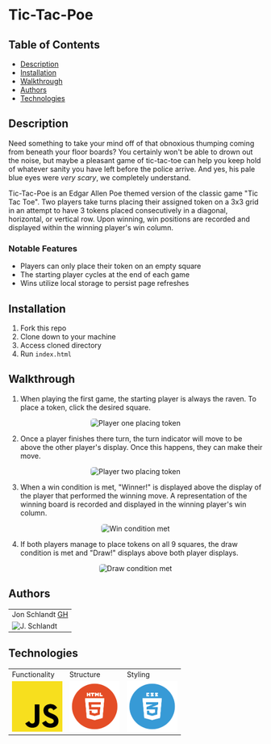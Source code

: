 # Tic-Tac-Poe

## Table of Contents
* [Description](#description)
* [Installation](#installation)
* [Walkthrough](#walkthrough)
* [Authors](#authors)
* [Technologies](#technologies)

## Description

Need something to take your mind off of that obnoxious thumping coming from beneath your floor boards? You certainly won't be able to drown out the noise, but maybe a pleasant game of tic-tac-toe can help you keep hold of whatever sanity you have left before the police arrive. And yes, his pale blue eyes were *very scary*, we completely understand.

Tic-Tac-Poe is an Edgar Allen Poe themed version of the classic game "Tic Tac Toe". Two players take turns placing their assigned token on a 3x3 grid in an attempt to have 3 tokens placed consecutively in a diagonal, horizontal, or vertical row. Upon winning, win positions are recorded and displayed within the winning player's win column.

### Notable Features
* Players can only place their token on an empty square
* The starting player cycles at the end of each game
* Wins utilize local storage to persist page refreshes

## Installation
1. Fork this repo
2. Clone down to your machine
3. Access cloned directory
4. Run `index.html`

## Walkthrough
1. When playing the first game, the starting player is always the raven. To place a token, click the desired square.

<div style="text-align:center"><img src="https://media.giphy.com/media/zLdLCgCSXIR5PtVaUk/giphy.gif" alt="Player one placing token" width="375" height="auto" style="border-radius:5px"/></div>

2. Once a player finishes there turn, the turn indicator will move to be above the other player's display. Once this happens, they can make their move.

<div style="text-align:center"><img src="https://media.giphy.com/media/b67C7ukvWwhw5iflzN/giphy.gif" alt="Player two placing token" width="375" height="auto" style="border-radius:5px"/></div>

3. When a win condition is met, "Winner!" is displayed above the display of the player that performed the winning move. A representation of the winning board is recorded and displayed in the winning player's win column.

<div style="text-align:center"><img src="https://media.giphy.com/media/kohxuE60KLmjWrREbV/giphy.gif" alt="Win condition met" width="375" height="auto" style="border-radius:5px"/></div>

4. If both players manage to place tokens on all 9 squares, the draw condition is met and "Draw!" displays above both player displays.

<div style="text-align:center"><img src="https://media.giphy.com/media/pxElqbORoWO7Tu1g5W/giphy.gif" alt="Draw condition met" width="375" height="auto" style="border-radius:5px"/></div>

## Authors
<table>
    <tr>
        <td> Jon Schlandt <a href="https://github.com/jon-schlandt">GH</td>
    </tr>
    </tr>
        <td><img src="https://avatars.githubusercontent.com/u/75702270?s=460&u=421bb225c458388a212f290378351ab7e30e5e10&v=4" alt="J. Schlandt" width="125" height="auto" /></td>
    </tr>
</table>

## Technologies
<table>
    <tr>
        <td>Functionality</td>
        <td>Structure</td>
        <td>Styling</td>
    </tr>
    </tr>
        <td><img src="./assets/readme/js-icon.png" alt="javascript" width="100" height="auto" /></td>
        <td><img src="./assets/readme/html-logo.png" alt="html" width="100" height="auto" /></td>
        <td><img src="./assets/readme/css-logo.png" alt="css" width="100" height="auto" /></td>
    </tr>
</table>
